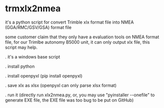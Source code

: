 # trmxlx2nmea
it's a python script for convert Trimble xlx format file into NMEA (GGA/RMC/GSV/GSA) format file

some customer claim that they only have a evaluation tools on NMEA format file, 
for our Trimlbe autonomy B5000 unit, it can only output xlx file, this script may help.

. it's a windows base script

. install python

. install openpyxl (pip install openpyxl)

. save xlx as xlsx (openpyxl can only parse xlsx format)

. run it (directly run xlx2nmea.py, or, you may use "pyinstaller --onefile" to generate EXE file, the EXE file was too bug to be put on GitHub)
